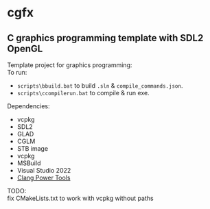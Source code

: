 # cgfx
## C graphics programming template with SDL2 OpenGL  

Template project for graphics programming:  
To run:
* `scripts\bbuild.bat` to build `.sln` & `compile_commands.json`.
* `scripts\ccompilerun.bat` to compile & run exe.

Dependencies:  
* vcpkg  
* SDL2  
* GLAD  
* CGLM  
* STB image  
* vcpkg  
* MSBuild  
* Visual Studio 2022  
* [Clang Power Tools](https://github.com/Caphyon/clang-power-tools/tree/master/ClangPowerTools/ClangPowerTools/Tooling/v1)

TODO:  
fix CMakeLists.txt to work with vcpkg without paths  
